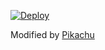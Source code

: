 [![Deploy](https://www.herokucdn.com/deploy/button.svg)](https://dashboard.heroku.com/new?template=https://github.com/pikaproject/ultroidhfjskebd)

Modified by <a href="https://t.me/XRofikX">Pikachu</a>
